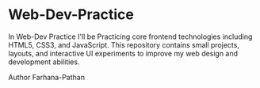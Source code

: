 # Web-Dev-Practice
In Web-Dev Practice I'll be Practicing core frontend technologies including HTML5, CSS3, and JavaScript. This repository contains small projects, layouts, and interactive UI experiments to improve my web design and development abilities.


Author Farhana-Pathan
